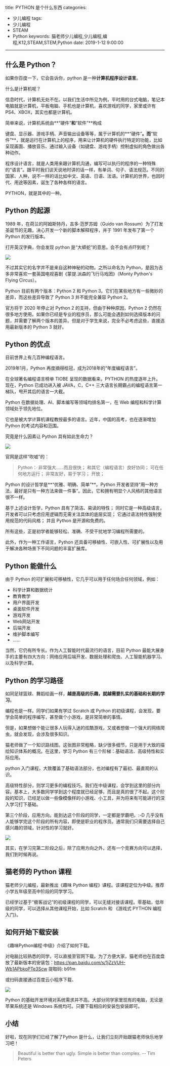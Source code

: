 title: PYTHON 是个什么东西
categories: 
- 少儿编程
tags: 
- 少儿编程
- STEAM
- Python
keywords: 猫老师少儿编程,少儿编程,编程,K12,STEAM,STEM,Python
date: 2019-1-12 9:00:00

---


## 什么是 Python？

如果你百度一下，它会告诉你，python 是一种**计算机程序设计语言**。

什么是计算机呢？

信息时代，计算机无处不在。以我们生活中所见为例，平时用的台式电脑，笔记本电脑就是计算机，平板电脑、手机也是计算机，喜欢游戏的同学，家里或许有 PS4、XBOX，其实也都是计算机。

简单来说，计算机系统由**“硬件”**和**“软件”**构成

键盘、显示器、游戏手柄、声音输出设备等等，属于计算机的**“硬件”**。而**“软件”**，就是运行在计算机上的程序，用来让计算机的硬件执行特定的功能，比如呈现画面、播放音乐、通过输入设备（如键盘、游戏手柄）控制虚拟的角色做出各种动作。

程序设计语言，就是人类用来跟计算机沟通，编写可以执行的程序的一种特殊的“语言”。跟平时我们谈天说地时讲的话一样，有单词、句子、语法规范。不同的国家、人种，说不一样的话比如中文、英语、日语、法语。计算机的世界，也因时代、用途等因素，诞生了各种各样的语言。

PYTHON，就是其中的一种。

<!-- more -->

## Python 的起源

1989 年，在荷兰的阿姆斯特丹，吉多·范罗苏姆（Guido van Rossum）为了打发圣诞节的无趣，决心开发一个新的脚本解释程序，并于 1991 年发布了第一个 Python 的发行版本。

打开英汉字典，你会发现 python 是“大蟒蛇”的意思。会不会有点吓到呢？

![](http://static.catxn.cn/images/15470214394969.jpg-s)

不过其实它的名字并不是来自这种神秘的动物。之所以命名为 Python，是因为吉多非常喜欢一套英国电视喜剧《蒙提.派森的飞行马戏团》（Monty Python's Flying Circus）。

Python 目前有两个版本：Python 2 和 Python 3。它们在某些地方有一些微妙的差异，而这些差异导致了 Python 3 并不能完全兼容 Python 2。

官方将于 2020 年停止对 Python 2 的支持，但由于种种原因，Python 2 仍然在很多地方使用。如果你已经是专业的程序员，那么可能会遇到如何选择版本的问题，并需要了解两个版本的差异。但是对于学生来说，完全不必考虑这些，直接选用最新版本的 Python 3 就好。

## Python 的优点

目前世界上有几百种编程语言。

2019年1月，Python 再度摘得桂冠，成为2018年的“年度编程语言”。

在全球著名编程语言榜单 TIOBE 呈现的数据看来，PYTHON 的热度逐年上升。现在，Python 已成功进入被 JAVA，C，C++ 三大语言长期霸占的编程语言第一梯队，甩开其后的语言一大截。

Python 在数据处理、AI、脚本编写等领域均排名第一，在 Web 编程和科学计算领域处于领先地位。

它也是被大学计算机课程教授最多的语言。近年，中国的高考，也在逐渐增加 Python 的考试内容和范围。

究竟是什么因素让 Python 具有如此生命力？

![](http://static.catxn.cn/images/15470204262277.jpg-s)

官网是这样“吹嘘”的：

>Python：
>非常强大……而且很快；
>和其它（编程语言）良好协同；
>可在任何地方运行； 
>非常友好，易于学习；
>开放；

Python 的设计哲学是**“优雅、明确、简单”**。Python 开发者坚持“用一种方法，最好是只有一种方法来做一件事”。因此，它和拥有明显个人风格的其他语言很不一样。

基于上述设计哲学，Python 具有了简洁、易读的特性；
同时它是一种高级语言，开发者可以只考虑应用逻辑而无需关注具体的底层实现；
它通过语法特性强制使用规范的代码风格；
并且 Python 是开源和免费的。

所有这些，正是初学者能够轻松、准确、不受干扰地学习编程所需要的。

此外，作为一种工作语言，Python 还具备可移植性、可嵌入性、可扩展性以及用于解决各种场景下不同问题的丰富扩展库。

## Python 能做什么

由于 Python 的可扩展和可移植性，它几乎可以用于任何场合任何领域，例如：

* 科学计算和数据统计
* 教育教学
* 用户界面开发
* 桌面软件开发
* 游戏开发
* Web网站开发
* 后端开发
* 维护脚本编写
* ……

当然，它仍有所专长。作为人工智能时代最流行的语言，目前 Python 最能大展身手的主要有四大方向：网络应用后端开发、数据处理和爬虫、人工智能机器学习、以及科学计算。

## Python 的学习路径

如同足球篮球、舞蹈绘画一样，**越是高级的乐趣，就越需要扎实的基础和长期的学习**。

编程也是一样。同学们如果有学过 Scratch 或 Python 的初级课程，会发现，要学会简单的程序编写，甚至做个小游戏，是非常简单的事情。

但是，如果想做个能让很多人玩得入迷的炫酷游戏，又或者想做一个强大的网络爬虫，就会发现，会涉及很多知识。

猫老师做了一个知识路线图。这张图非常粗略，缺少很多细节，只是用于大致的描绘知识体系的概况。在这里，学习 Python 有三个阶梯：基础语法、高级特性和实际应用。

python 入门课程，大致覆盖了基础语法部分，也对编程有了最初、最直观的认识。

高级特性部分，则学习更多的编程技巧。我们在中级课程，会学到这里的部分内容。基本上，大多数同学学到这个程度就已经足够，而且是真的很了不起。这个阶段的知识，已经足以做一些像模像样的小游戏、小工具，并为将来有可能进行的深入学习打下基础。

第三个阶段，应用方向。能到达这个阶段的同学，一定都是学霸吧。:-D
几乎没有人能够学完这个阶段的所有内容，即使是职业的程序员。通常我们只需要选择自己感兴趣的领域，针对性的学习就好。


![](http://static.catxn.cn/images/15469184280488.jpg-m)


其实，在学习完第二阶段之后，除了应用方向之外，还有一个竞赛方向可以选择，我们到时候再说。

## 猫老师的 Python 课程

猫老师少儿编程，最新推出《趣味 Python 编程》课程。该课程定位为中级。推荐小学五年级至高中阶段的同学学习。

已经学过基于“极客战记”的初级课程的同学，可以无缝对接该课程。零基础，低年级的同学，可以选择从其他课程开始，比如 Scratch 和 《游戏式 PYTHON 编程入门》。

## 如何开始下载安装

《趣味Python编程·中级》介绍了如何下载。

对电脑比较熟悉的同学，可以直接至官网下载。为了方便大家，猫老师也在百度盘放了最新版本的安装包：https://pan.baidu.com/s/1jZzVUH-Wb1APbkoPTe3Scw 提取码: b91m 

或扫码直接通过百度云小程序下载、

![](http://static.catxn.cn/images/15470244967222.jpg-s)

Python 的基础开发环境对系统需求并不高。大部分同学家里现有的电脑，无论是苹果系统还是 Windows 系统均可。只要下载相应的安装包安装即可。

## 小结

好啦，现在同学们已经了解了Python 是什么，让我们立刻开始跟猫老师快乐地学习吧！

>Beautiful is better than ugly.
>Simple is better than complex.
>-- Tim Peters


